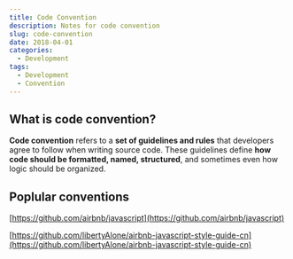 ```yaml
---
title: Code Convention
description: Notes for code convention
slug: code-convention
date: 2018-04-01
categories:
  - Development
tags:
  - Development
  - Convention
---
```

## What is code convention?

**Code convention** refers to a **set of guidelines and rules** that developers agree to follow when writing source code. These guidelines define **how code should be formatted, named, structured**, and sometimes even how logic should be organized.


## Poplular conventions

[https://github.com/airbnb/javascript](https://github.com/airbnb/javascript)

[https://github.com/libertyAlone/airbnb-javascript-style-guide-cn](https://github.com/libertyAlone/airbnb-javascript-style-guide-cn)